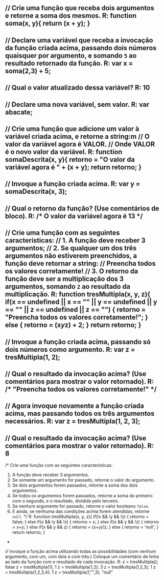 // Crie uma função que receba dois argumentos e retorne a soma dos mesmos.
R: function soma(x, y){
    return (x + y);
}
-
// Declare uma variável que receba a invocação da função criada acima, passando dois números quaisquer por argumento, e somando `5` ao resultado retornado da função.
R: var  x = soma(2,3) + 5;
-
// Qual o valor atualizado dessa variável?
R: 10
-
// Declare uma nova variável, sem valor.
R: var abacate;
-
// Crie uma função que adicione um valor à variável criada acima, e retorne a string:m
// O valor da variável agora é VALOR.
// Onde VALOR é o novo valor da variável.
R: function somaDescrita(x, y){
    retorno = "O valor da variável agora é " + (x + y);
    return retorno;
}
-
// Invoque a função criada acima.
R: var y = somaDescrita(x, 3);
-
// Qual o retorno da função? (Use comentários de bloco).
R: /* O valor da variável agora é 13 */
-
// Crie uma função com as seguintes características:
// 1. A função deve receber 3 argumentos;
// 2. Se qualquer um dos três argumentos não estiverem preenchidos, a função deve retornar a string:
// Preencha todos os valores corretamente!
// 3. O retorno da função deve ser a multiplicação dos 3 argumentos, somando `2` ao resultado da multiplicação.
R: function tresMultipla(x, y, z){
    if(x == undefined || x == "" || y == undefined || y == "" || z == undefined || z == "") {
        retorno = "Preencha todos os valores corretamente!";
    } else {
        retorno = (x*y*z) + 2;
    }
    return retorno;
}
-
// Invoque a função criada acima, passando só dois números como argumento.
R: var z = tresMultipla(1, 2);
-
// Qual o resultado da invocação acima? (Use comentários para mostrar o valor retornado).
R: /* "Preencha todos os valores corretamente!" */
-
// Agora invoque novamente a função criada acima, mas passando todos os três argumentos necessários.
R: var z = tresMultipla(1, 2, 3);
-
// Qual o resultado da invocação acima? (Use comentários para mostrar o valor retornado).
R: 8
-
/*
Crie uma função com as seguintes características:
1. A função deve receber 3 argumentos.
2. Se somente um argumento for passado, retorne o valor do argumento.
3. Se dois argumentos forem passados, retorne a soma dos dois argumentos.
4. Se todos os argumentos forem passados, retorne a soma do primeiro com o segundo, e o resultado, dividido pelo terceiro.
5. Se nenhum argumento for passado, retorne o valor booleano `false`.
6. E ainda, se nenhuma das condições acima forem atendidas, retorne `null`.
*/
R: function tresMultipla(x, y, z){
    if(!x && !y && !z) {
        retorno = false;
    } else if(x && !y && !z) {
        retorno = x;
    } else if(x && y && !z) {
        retorno = x+y;
    } else if(x && y && z) {
        retorno = (x+y)/z;
    } else {
        retorno = 'null';
    }
    return retorno;
}
-
// Invoque a função acima utilizando todas as possibilidades (com nenhum argumento, com um, com dois e com três.) Coloque um comentário de linha ao lado da função com o resultado de cada invocação.
R:
    z = tresMultipla();
        false
    z = tresMultipla(1);
        1
    z = tresMultipla(1,2);
        3
    z = tresMultipla(1,2,3);
        1
    z = tresMultipla(1,2,3,4);
        1
    z = tresMultipla(1,"",3);
        "null"
